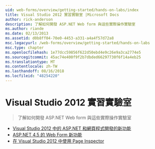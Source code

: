 ```yaml
---
uid: web-forms/overview/getting-started/hands-on-labs/index
title: Visual Studio 2012 實習實驗室 |Microsoft Docs
author: rick-anderson
description: 了解如何開發 ASP.NET Web form 與這些實際操作實驗室
ms.author: riande
ms.date: 02/13/2013
ms.assetid: d0b8ff04-70e0-4453-a331-a4a4f57d72a8
msc.legacyurl: /web-forms/overview/getting-started/hands-on-labs
msc.type: chapter
ms.openlocfilehash: 1e77dcc59856f622d50ebd4e9c26e9a3ca2774e5
ms.sourcegitcommit: 45ac74e400f9f2b7dbded66297730f6f14a4eb25
ms.translationtype: MT
ms.contentlocale: zh-TW
ms.lasthandoff: 08/16/2018
ms.locfileid: "48254220"
---
```

<a name="visual-studio-2012-hands-on-labs"></a>Visual Studio 2012 實習實驗室
====================
> 了解如何開發 ASP.NET Web form 與這些實際操作實驗室


- [Visual Studio 2012 中的 ASP.NET 和網頁程式開發的新功能](whats-new-in-aspnet-and-web-development-in-visual-studio-2012.md)
- [ASP.NET 4.5 的 Web Form 新功能](whats-new-in-web-forms-in-aspnet-45.md)
- [在 Visual Studio 2012 中使用 Page Inspector](using-page-inspector-in-visual-studio-2012.md)
